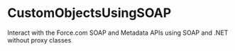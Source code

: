 CustomObjectsUsingSOAP
======================

Interact with the Force.com SOAP and Metadata APIs using SOAP and .NET without proxy classes
